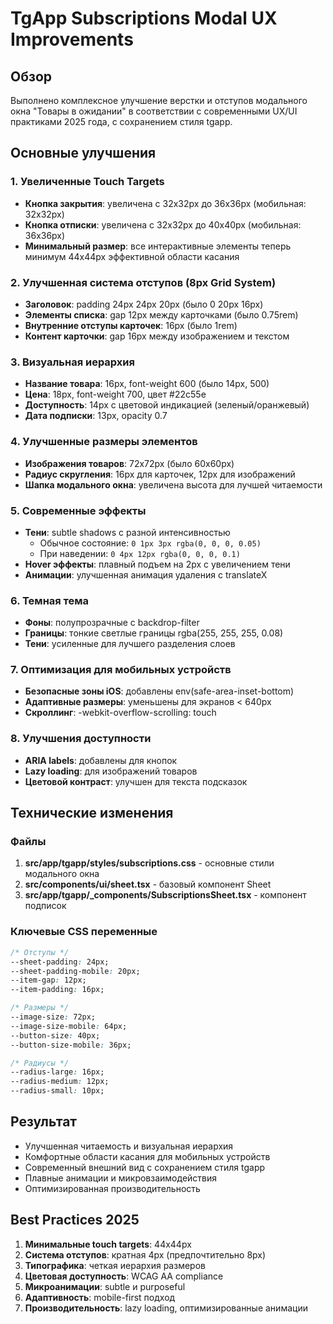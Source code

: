 # TgApp Subscriptions Modal UX Improvements

## Обзор
Выполнено комплексное улучшение верстки и отступов модального окна "Товары в ожидании" в соответствии с современными UX/UI практиками 2025 года, с сохранением стиля tgapp.

## Основные улучшения

### 1. Увеличенные Touch Targets
- **Кнопка закрытия**: увеличена с 32x32px до 36x36px (мобильная: 32x32px)
- **Кнопка отписки**: увеличена с 32x32px до 40x40px (мобильная: 36x36px)
- **Минимальный размер**: все интерактивные элементы теперь минимум 44x44px эффективной области касания

### 2. Улучшенная система отступов (8px Grid System)
- **Заголовок**: padding 24px 24px 20px (было 0 20px 16px)
- **Элементы списка**: gap 12px между карточками (было 0.75rem)
- **Внутренние отступы карточек**: 16px (было 1rem)
- **Контент карточки**: gap 16px между изображением и текстом

### 3. Визуальная иерархия
- **Название товара**: 16px, font-weight 600 (было 14px, 500)
- **Цена**: 18px, font-weight 700, цвет #22c55e
- **Доступность**: 14px с цветовой индикацией (зеленый/оранжевый)
- **Дата подписки**: 13px, opacity 0.7

### 4. Улучшенные размеры элементов
- **Изображения товаров**: 72x72px (было 60x60px)
- **Радиус скругления**: 16px для карточек, 12px для изображений
- **Шапка модального окна**: увеличена высота для лучшей читаемости

### 5. Современные эффекты
- **Тени**: subtle shadows с разной интенсивностью
  - Обычное состояние: `0 1px 3px rgba(0, 0, 0, 0.05)`
  - При наведении: `0 4px 12px rgba(0, 0, 0, 0.1)`
- **Hover эффекты**: плавный подъем на 2px с увеличением тени
- **Анимации**: улучшенная анимация удаления с translateX

### 6. Темная тема
- **Фоны**: полупрозрачные с backdrop-filter
- **Границы**: тонкие светлые границы rgba(255, 255, 255, 0.08)
- **Тени**: усиленные для лучшего разделения слоев

### 7. Оптимизация для мобильных устройств
- **Безопасные зоны iOS**: добавлены env(safe-area-inset-bottom)
- **Адаптивные размеры**: уменьшены для экранов < 640px
- **Скроллинг**: -webkit-overflow-scrolling: touch

### 8. Улучшения доступности
- **ARIA labels**: добавлены для кнопок
- **Lazy loading**: для изображений товаров
- **Цветовой контраст**: улучшен для текста подсказок

## Технические изменения

### Файлы
1. **src/app/tgapp/styles/subscriptions.css** - основные стили модального окна
2. **src/components/ui/sheet.tsx** - базовый компонент Sheet
3. **src/app/tgapp/_components/SubscriptionsSheet.tsx** - компонент подписок

### Ключевые CSS переменные
```css
/* Отступы */
--sheet-padding: 24px;
--sheet-padding-mobile: 20px;
--item-gap: 12px;
--item-padding: 16px;

/* Размеры */
--image-size: 72px;
--image-size-mobile: 64px;
--button-size: 40px;
--button-size-mobile: 36px;

/* Радиусы */
--radius-large: 16px;
--radius-medium: 12px;
--radius-small: 10px;
```

## Результат
- Улучшенная читаемость и визуальная иерархия
- Комфортные области касания для мобильных устройств
- Современный внешний вид с сохранением стиля tgapp
- Плавные анимации и микровзаимодействия
- Оптимизированная производительность

## Best Practices 2025
1. **Минимальные touch targets**: 44x44px
2. **Система отступов**: кратная 4px (предпочтительно 8px)
3. **Типографика**: четкая иерархия размеров
4. **Цветовая доступность**: WCAG AA compliance
5. **Микроанимации**: subtle и purposeful
6. **Адаптивность**: mobile-first подход
7. **Производительность**: lazy loading, оптимизированные анимации 
